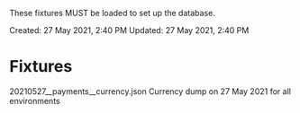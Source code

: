 These fixtures MUST be loaded to set up the database.

Created: 27 May 2021, 2:40 PM
Updated: 27 May 2021, 2:40 PM

# Fixtures

20210527__payments__currency.json
    Currency dump on 27 May 2021 for all environments